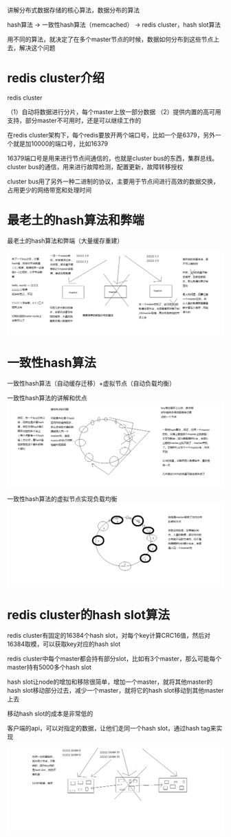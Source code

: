 
讲解分布式数据存储的核心算法，数据分布的算法

hash算法 -> 一致性hash算法（memcached） -> redis cluster，hash slot算法

用不同的算法，就决定了在多个master节点的时候，数据如何分布到这些节点上去，解决这个问题

# redis cluster介绍

redis cluster

（1）自动将数据进行分片，每个master上放一部分数据
（2）提供内置的高可用支持，部分master不可用时，还是可以继续工作的

在redis cluster架构下，每个redis要放开两个端口号，比如一个是6379，另外一个就是加10000的端口号，比如16379

16379端口号是用来进行节点间通信的，也就是cluster bus的东西，集群总线。cluster bus的通信，用来进行故障检测，配置更新，故障转移授权

cluster bus用了另外一种二进制的协议，主要用于节点间进行高效的数据交换，占用更少的网络带宽和处理时间

# 最老土的hash算法和弊端
 最老土的hash算法和弊端（大量缓存重建）

 ![](最老土的hash算法以及弊端.png)

# 一致性hash算法

一致性hash算法（自动缓存迁移）+虚拟节点（自动负载均衡）

一致性hash算法的讲解和优点
![一致性hash算法的讲解和优点](一致性hash算法的讲解和优点.png)

一致性hash算法的虚拟节点实现负载均衡
![](一致性hash算法的虚拟节点实现负载均衡.png)

# redis cluster的hash slot算法

redis cluster有固定的16384个hash slot，对每个key计算CRC16值，然后对16384取模，可以获取key对应的hash slot

redis cluster中每个master都会持有部分slot，比如有3个master，那么可能每个master持有5000多个hash slot

hash slot让node的增加和移除很简单，增加一个master，就将其他master的hash slot移动部分过去，减少一个master，就将它的hash slot移动到其他master上去

移动hash slot的成本是非常低的

客户端的api，可以对指定的数据，让他们走同一个hash slot，通过hash tag来实现
 
 
![](redis_cluster_hash_slot算法.png)